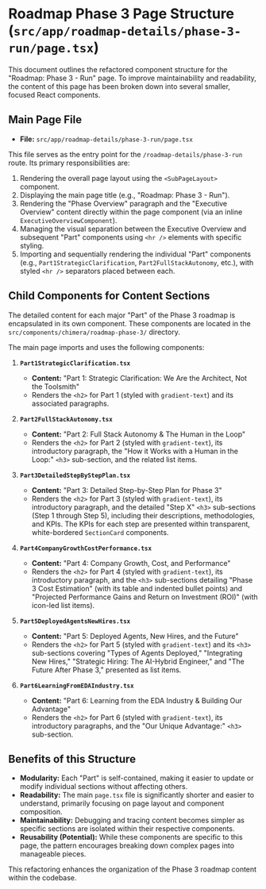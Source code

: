
# Roadmap Phase 3 Page Structure (`src/app/roadmap-details/phase-3-run/page.tsx`)

This document outlines the refactored component structure for the "Roadmap: Phase 3 - Run" page. To improve maintainability and readability, the content of this page has been broken down into several smaller, focused React components.

## Main Page File

*   **File:** `src/app/roadmap-details/phase-3-run/page.tsx`

This file serves as the entry point for the `/roadmap-details/phase-3-run` route. Its primary responsibilities are:
1.  Rendering the overall page layout using the `<SubPageLayout>` component.
2.  Displaying the main page title (e.g., "Roadmap: Phase 3 - Run").
3.  Rendering the "Phase Overview" paragraph and the "Executive Overview" content directly within the page component (via an inline `ExecutiveOverviewComponent`).
4.  Managing the visual separation between the Executive Overview and subsequent "Part" components using `<hr />` elements with specific styling.
5.  Importing and sequentially rendering the individual "Part" components (e.g., `Part1StrategicClarification`, `Part2FullStackAutonomy`, etc.), with styled `<hr />` separators placed between each.

## Child Components for Content Sections

The detailed content for each major "Part" of the Phase 3 roadmap is encapsulated in its own component. These components are located in the `src/components/chimera/roadmap-phase-3/` directory.

The main page imports and uses the following components:

1.  **`Part1StrategicClarification.tsx`**
    *   **Content:** "Part 1: Strategic Clarification: We Are the Architect, Not the Toolsmith"
    *   Renders the `<h2>` for Part 1 (styled with `gradient-text`) and its associated paragraphs.

2.  **`Part2FullStackAutonomy.tsx`**
    *   **Content:** "Part 2: Full Stack Autonomy & The Human in the Loop"
    *   Renders the `<h2>` for Part 2 (styled with `gradient-text`), its introductory paragraph, the "How it Works with a Human in the Loop:" `<h3>` sub-section, and the related list items.

3.  **`Part3DetailedStepByStepPlan.tsx`**
    *   **Content:** "Part 3: Detailed Step-by-Step Plan for Phase 3"
    *   Renders the `<h2>` for Part 3 (styled with `gradient-text`), its introductory paragraph, and the detailed "Step X" `<h3>` sub-sections (Step 1 through Step 5), including their descriptions, methodologies, and KPIs. The KPIs for each step are presented within transparent, white-bordered `SectionCard` components.

4.  **`Part4CompanyGrowthCostPerformance.tsx`**
    *   **Content:** "Part 4: Company Growth, Cost, and Performance"
    *   Renders the `<h2>` for Part 4 (styled with `gradient-text`), its introductory paragraph, and the `<h3>` sub-sections detailing "Phase 3 Cost Estimation" (with its table and indented bullet points) and "Projected Performance Gains and Return on Investment (ROI)" (with icon-led list items).

5.  **`Part5DeployedAgentsNewHires.tsx`**
    *   **Content:** "Part 5: Deployed Agents, New Hires, and the Future"
    *   Renders the `<h2>` for Part 5 (styled with `gradient-text`) and its `<h3>` sub-sections covering "Types of Agents Deployed," "Integrating New Hires," "Strategic Hiring: The AI-Hybrid Engineer," and "The Future After Phase 3," presented as list items.

6.  **`Part6LearningFromEDAIndustry.tsx`**
    *   **Content:** "Part 6: Learning from the EDA Industry & Building Our Advantage"
    *   Renders the `<h2>` for Part 6 (styled with `gradient-text`), its introductory paragraphs, and the "Our Unique Advantage:" `<h3>` sub-section.

## Benefits of this Structure

*   **Modularity:** Each "Part" is self-contained, making it easier to update or modify individual sections without affecting others.
*   **Readability:** The main `page.tsx` file is significantly shorter and easier to understand, primarily focusing on page layout and component composition.
*   **Maintainability:** Debugging and tracing content becomes simpler as specific sections are isolated within their respective components.
*   **Reusability (Potential):** While these components are specific to this page, the pattern encourages breaking down complex pages into manageable pieces.

This refactoring enhances the organization of the Phase 3 roadmap content within the codebase.

